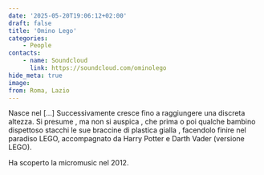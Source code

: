 ```yaml
---
date: '2025-05-20T19:06:12+02:00'
draft: false
title: 'Omino Lego'
categories:
    - People
contacts:
    - name: Soundcloud
      link: https://soundcloud.com/ominolego
hide_meta: true
image: 
from: Roma, Lazio
---
```

Nasce nel […] Successivamente cresce fino a raggiungere una discreta altezza. Si presume , ma non si auspica , che prima o poi qualche bambino dispettoso stacchi le sue braccine di plastica gialla , facendolo finire nel paradiso LEGO, accompagnato da Harry Potter e Darth Vader (versione LEGO).

Ha scoperto la micromusic nel 2012.